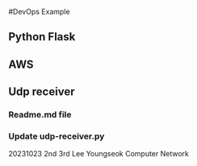 #DevOps Example
## Python Flask
## AWS 
## Udp receiver
### Readme.md file
### Update udp-receiver.py
20231023
2nd
3rd
Lee Youngseok
Computer Network
